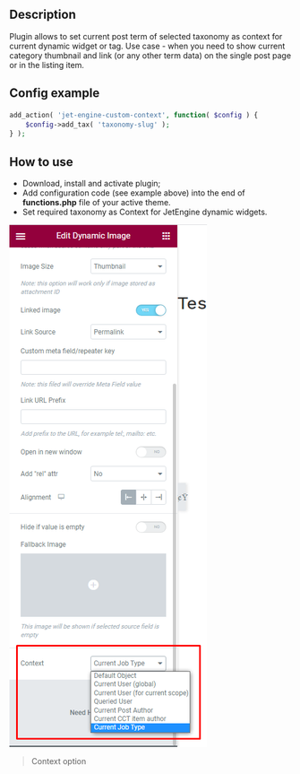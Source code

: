 ## Description

Plugin allows to set current post term of selected taxonomy as context for current dynamic widget or tag.
Use case - when you need to show current category thumbnail and link (or any other term data) on the single post page or in the listing item.

## Config example
```php
add_action( 'jet-engine-custom-context', function( $config ) {
	$config->add_tax( 'taxonomy-slug' );
} );
```

## How to use
- Download, install and activate plugin;
- Add configuration code (see example above) into the end of **functions.php** file of your active theme.
- Set required taxonomy as Context for JetEngine dynamic widgets.

![Context option]( https://raw.githubusercontent.com/MjHead/jet-engine-custom-contexts/master/screen.png "Context option" )
>Context option